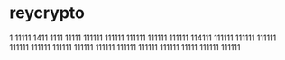 # reycrypto
1
11111
1411
1111
11111
111111
111111
111111
111111
111111
114111
111111
111111
111111
111111
111111
111111
111111
111111
111111
111111
111111
11111
111111
111111
